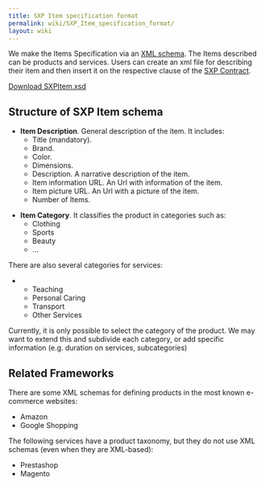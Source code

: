```yaml
---
title: SXP Item specification format
permalink: wiki/SXP_Item_specification_format/
layout: wiki
---
```


We make the Items Specification via an [XML schema](/wiki/XSD "wikilink"). The
Items described can be products and services. Users can create an xml
file for describing their item and then insert it on the respective
clause of the [SXP Contract](/wiki/SXP_Contract "wikilink").

[Download
SXPItem.xsd](https://docs.google.com/file/d/0B4JKZAq0izyxRHV1RFFnUHBYM0k/edit?usp=sharing)

Structure of SXP Item schema
----------------------------

-   **Item Description**. General description of the item. It includes:
    -   Title (mandatory).
    -   Brand.
    -   Color.
    -   Dimensions.
    -   Description. A narrative description of the item.
    -   Item information URL. An Url with information of the item.
    -   Item picture URL. An Url with a picture of the item.
    -   Number of Items.

<!-- -->

-   **Item Category**. It classifies the product in categories such as:
    -   Clothing
    -   Sports
    -   Beauty
    -   ...

There are also several categories for services:

-   -   Teaching
    -   Personal Caring
    -   Transport
    -   Other Services

Currently, it is only possible to select the category of the product. We
may want to extend this and subdivide each category, or add specific
information (e.g. duration on services, subcategories)

Related Frameworks
------------------

There are some XML schemas for defining products in the most known
e-commerce websites:

-   Amazon
-   Google Shopping

The following services have a product taxonomy, but they do not use XML
schemas (even when they are XML-based):

-   Prestashop
-   Magento


